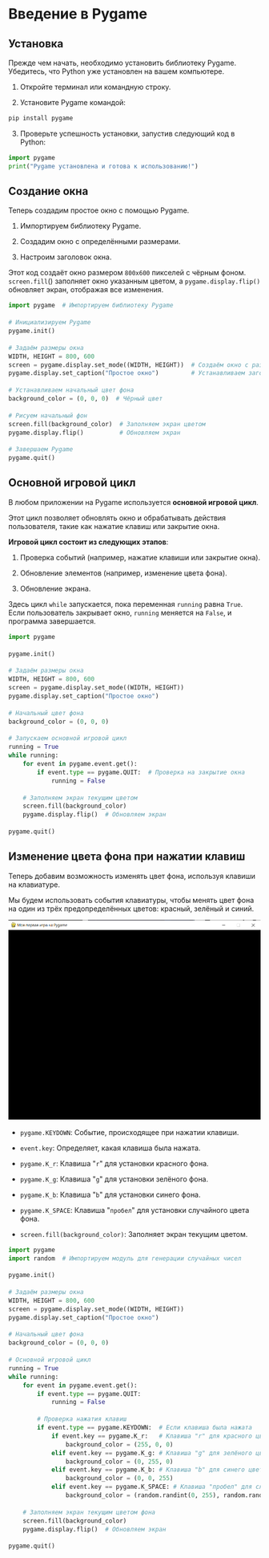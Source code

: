 # Введение в Pygame

## Установка

Прежде чем начать, необходимо установить библиотеку Pygame. Убедитесь, что Python уже установлен на вашем компьютере.

1. Откройте терминал или командную строку.

2. Установите Pygame командой:

```bash
pip install pygame
```

3. Проверьте успешность установки, запустив следующий код в Python:

```python
import pygame
print("Pygame установлена и готова к использованию!")
```

## Создание окна

Теперь создадим простое окно с помощью Pygame.

1. Импортируем библиотеку Pygame.

2. Создадим окно с определёнными размерами.

3. Настроим заголовок окна.

Этот код создаёт окно размером `800x600` пикселей с чёрным фоном. `screen.fill`() заполняет окно указанным цветом, а `pygame.display.flip()` обновляет экран, отображая все изменения.

```python
import pygame  # Импортируем библиотеку Pygame

# Инициализируем Pygame
pygame.init()

# Задаём размеры окна
WIDTH, HEIGHT = 800, 600
screen = pygame.display.set_mode((WIDTH, HEIGHT))  # Создаём окно с размерами 800x600
pygame.display.set_caption("Простое окно")         # Устанавливаем заголовок окна

# Устанавливаем начальный цвет фона
background_color = (0, 0, 0)  # Чёрный цвет

# Рисуем начальный фон
screen.fill(background_color)  # Заполняем экран цветом
pygame.display.flip()          # Обновляем экран

# Завершаем Pygame
pygame.quit()
```

## Основной игровой цикл

В любом приложении на Pygame используется **основной игровой цикл**. 

Этот цикл позволяет обновлять окно и обрабатывать действия пользователя, такие как нажатие клавиш или закрытие окна.

**Игровой цикл состоит из следующих этапов**:

1. Проверка событий (например, нажатие клавиши или закрытие окна).

2. Обновление элементов (например, изменение цвета фона).

3. Обновление экрана.

Здесь цикл `while` запускается, пока переменная `running` равна `True`. Если пользователь закрывает окно, `running` меняется на `False`, и программа завершается.

```python
import pygame

pygame.init()

# Задаём размеры окна
WIDTH, HEIGHT = 800, 600
screen = pygame.display.set_mode((WIDTH, HEIGHT))
pygame.display.set_caption("Простое окно")

# Начальный цвет фона
background_color = (0, 0, 0)

# Запускаем основной игровой цикл
running = True
while running:
    for event in pygame.event.get():
        if event.type == pygame.QUIT:  # Проверка на закрытие окна
            running = False

    # Заполняем экран текущим цветом
    screen.fill(background_color)
    pygame.display.flip()  # Обновляем экран

pygame.quit()
```

## Изменение цвета фона при нажатии клавиш

Теперь добавим возможность изменять цвет фона, используя клавиши на клавиатуре.

Мы будем использовать события клавиатуры, чтобы менять цвет фона на один из трёх предопределённых цветов: красный, зелёный и синий.

<div>
    <img src="images/py-1.png">
</div>

- `pygame.KEYDOWN`: Событие, происходящее при нажатии клавиши.

- `event.key`: Определяет, какая клавиша была нажата.

- `pygame.K_r`: Клавиша "`r`" для установки красного фона.

- `pygame.K_g`: Клавиша "`g`" для установки зелёного фона.

- `pygame.K_b`: Клавиша "`b`" для установки синего фона.

- `pygame.K_SPACE`: Клавиша "`пробел`" для установки случайного цвета фона.

- `screen.fill(background_color)`: Заполняет экран текущим цветом.

```python
import pygame
import random  # Импортируем модуль для генерации случайных чисел

pygame.init()

# Задаём размеры окна
WIDTH, HEIGHT = 800, 600
screen = pygame.display.set_mode((WIDTH, HEIGHT))
pygame.display.set_caption("Простое окно")

# Начальный цвет фона
background_color = (0, 0, 0)

# Основной игровой цикл
running = True
while running:
    for event in pygame.event.get():
        if event.type == pygame.QUIT:
            running = False

        # Проверка нажатия клавиш
        if event.type == pygame.KEYDOWN:  # Если клавиша была нажата
            if event.key == pygame.K_r:   # Клавиша "r" для красного цвета
                background_color = (255, 0, 0)
            elif event.key == pygame.K_g: # Клавиша "g" для зелёного цвета
                background_color = (0, 255, 0)
            elif event.key == pygame.K_b: # Клавиша "b" для синего цвета
                background_color = (0, 0, 255)
            elif event.key == pygame.K_SPACE: # Клавиша "пробел" для случайного цвета
                background_color = (random.randint(0, 255), random.randint(0, 255), random.randint(0, 255))

    # Заполняем экран текущим цветом фона
    screen.fill(background_color)
    pygame.display.flip()  # Обновляем экран

pygame.quit()
```
